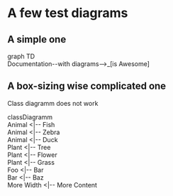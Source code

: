 # A few test diagrams

## A simple one

<Mermaid>
<p>
graph TD<br />
Documentation--with diagrams-->_[is Awesome]
</p>
</Mermaid>

## A box-sizing wise complicated one

Class diagramm does not work

<Mermaid>
<p>
classDiagramm<br />
      Animal &lt;|-- Fish<br />
      Animal &lt;|-- Zebra<br />
      Animal &lt;|-- Duck<br />
      Plant &lt;|-- Tree<br />
      Plant &lt;|-- Flower<br />
      Plant &lt;|-- Grass<br />
      Foo &lt;|-- Bar<br />
      Bar &lt;|-- Baz<br />
      More Width &lt;|-- More Content
</p>
</Mermaid>
